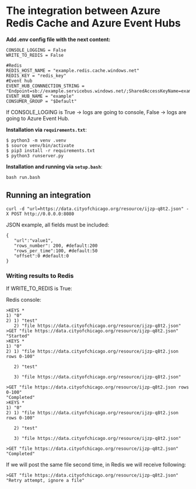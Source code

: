 # The integration between Azure Redis Cache and Azure Event Hubs



**Add .env сonfig file with the next content:**
```
CONSOLE_LOGGING = False
WRITE_TO_REDIS = False

#Redis
REDIS_HOST_NAME = "example.redis.cache.windows.net"
REDIS_KEY = "redis_key"
#Event hub
EVENT_HUB_CONNNECTION_STRING = "Endpoint=sb://example.servicebus.windows.net/;SharedAccessKeyName=example;SharedAccessKey=shared_key"
EVENT_HUB_NAME = "example"
CONSUMER_GROUP = "$Default"
```

If CONSOLE_LOGING is True -> logs are going to console, False -> logs are going to Azure Event Hub.

**Installation via `requirements.txt`**:

```shell
$ python3 -m venv .venv
$ source venv/bin/activate
$ pip3 install -r requirements.txt
$ python3 runserver.py
```

**Installation and running via `setup.bash`**:
```shell
bash run.bash
```

## Running an integration

```shell
curl -d "url=https://data.cityofchicago.org/resource/ijzp-q8t2.json" -X POST http://0.0.0.0:8080
```
JSON example, all fields must be included:
```
{
   "url":"value1",
   "rows_number": 200, #default:200
   "rows_per_time":100, #default:50
   "offset":0 #default:0
}
```
### Writing results to Redis
If WRITE_TO_REDIS is True:

Redis console:
```
>KEYS *
1) "0"
2) 1) "test"
   2) "file https://data.cityofchicago.org/resource/ijzp-q8t2.json"
>GET "file https://data.cityofchicago.org/resource/ijzp-q8t2.json"
"Started"
>KEYS *
1) "0"
2) 1) "file https://data.cityofchicago.org/resource/ijzp-q8t2.json rows 0-100"

   2) "test"

   3) "file https://data.cityofchicago.org/resource/ijzp-q8t2.json"

>GET "file https://data.cityofchicago.org/resource/ijzp-q8t2.json rows 0-100"
"Completed"
>KEYS *
1) "0"
2) 1) "file https://data.cityofchicago.org/resource/ijzp-q8t2.json rows 0-100"

   2) "test"

   3) "file https://data.cityofchicago.org/resource/ijzp-q8t2.json"

>GET "file https://data.cityofchicago.org/resource/ijzp-q8t2.json"
"Completed"

```

If we will post the same file second time, in Redis we will receive following:
```
>GET "file https://data.cityofchicago.org/resource/ijzp-q8t2.json"
"Retry attempt, ignore a file"
```
